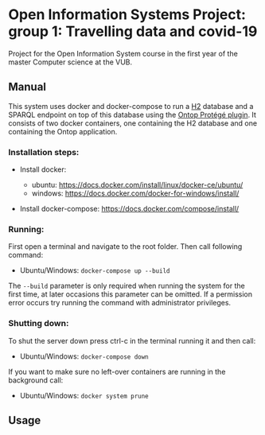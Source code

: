 # Open Information Systems Project: group 1: Travelling data and covid-19
Project for the Open Information System course in the first year of the master Computer science at the VUB.

## Manual

This system uses docker and docker-compose to run a [H2](https://www.h2database.com/html/main.html) database and a SPARQL endpoint on top of this database using the [Ontop Protégé plugin](https://ontop-vkg.org/).
It consists of two docker containers, one containing the H2 database and one containing the Ontop application.

### Installation steps:

- Install docker:

  - ubuntu: https://docs.docker.com/install/linux/docker-ce/ubuntu/
  - windows: https://docs.docker.com/docker-for-windows/install/

- Install docker-compose: https://docs.docker.com/compose/install/

### Running:

First open a terminal and navigate to the root folder.
Then call following command:

* Ubuntu/Windows:
        ```
        docker-compose up --build
        ```
        
The ```
    --build
      ``` parameter is only required when running the system for the first time, at later occasions this parameter can be omitted.
If a permission error occurs try running the command with administrator privileges.

### Shutting down:

To shut the server down press ctrl-c in the terminal running it and then call:

* Ubuntu/Windows:
        ```
        docker-compose down
        ```

If you want to make sure no left-over containers are running in the background call:

* Ubuntu/Windows:
        ```
        docker system prune
        ```

## Usage

